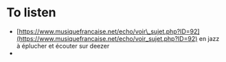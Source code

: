 # To listen

* [https://www.musiquefrancaise.net/echo/voir\_sujet.php?ID=92](https://www.musiquefrancaise.net/echo/voir_sujet.php?ID=92) en jazz à éplucher et écouter sur deezer
* 
